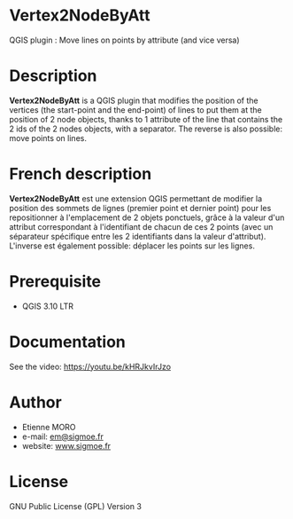 # Vertex2NodeByAtt
QGIS plugin : Move lines on points by attribute (and vice versa)

Description
===========
**Vertex2NodeByAtt** is a QGIS plugin that modifies the position of the vertices (the start-point and the end-point) of lines to put them at the position of 2 node objects, thanks to 1 attribute of the line that contains the 2 ids of the 2 nodes objects, with a separator. The reverse is also possible: move points on lines.

French description
==================
**Vertex2NodeByAtt** est une extension QGIS permettant de modifier la position des sommets de lignes (premier point et dernier point) pour les repositionner à l'emplacement de 2 objets ponctuels, grâce à la valeur d'un attribut correspondant à l'identifiant de chacun de ces 2 points (avec un séparateur spécifique entre les 2 identifiants dans la valeur d'attribut). L'inverse est également possible: déplacer les points sur les lignes.

Prerequisite
============
* QGIS 3.10 LTR

Documentation
=============
See the video: https://youtu.be/kHRJkvIrJzo

Author
======
* Etienne MORO
* e-mail: em@sigmoe.fr
* website: www.sigmoe.fr

License
=======
GNU Public License (GPL) Version 3

